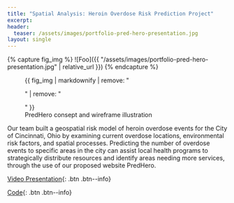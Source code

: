 ```yaml
---
title: "Spatial Analysis: Heroin Overdose Risk Prediction Project"
excerpt: 
header:
  teaser: /assets/images/portfolio-pred-hero-presentation.jpg
layout: single
---
```

{% capture fig_img %}
![Foo]({{ "/assets/images/portfolio-pred-hero-presentation.jpg" | relative_url }})
{% endcapture %}

<figure>
  {{ fig_img | markdownify | remove: "<p>" | remove: "</p>" }}
  <figcaption>PredHero consept and wireframe illustration</figcaption>
</figure>

Our team built a geospatial risk model of heroin overdose events for the City of Cincinnati, Ohio by examining current overdose locations, environmental risk factors, and spatial processes. Predicting the number of overdose events to specific areas in the city can assist local health programs to strategically distribute resources and identify areas needing more services, through the use of our proposed website PredHero.

[Video Presentation](https://www.youtube.com/watch?v=rCxU5raI2Ws&feature=youtu.be){: .btn .btn--info}

[Code](https://gillianzhaoxz.github.io/508_html/Cincinnati_Heroin.html){: .btn .btn--info}